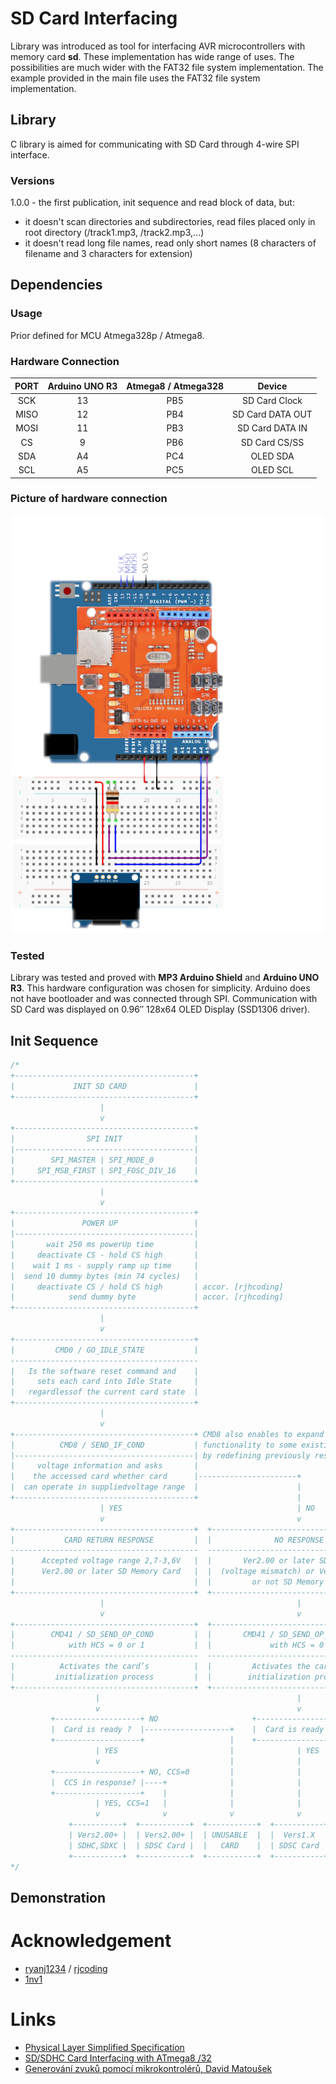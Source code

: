 # SD Card Interfacing

Library was introduced as tool for interfacing AVR microcontrollers with memory card **sd**. These implementation has wide range of uses. The possibilities are much wider with the FAT32 file system implementation. The example provided in the main file uses the FAT32 file system implementation.

## Library

C library is aimed for communicating with SD Card through 4-wire SPI interface.

### Versions

1.0.0 - the first publication, init sequence and read block of data, but:

- it doesn't scan directories and subdirectories, read files placed only in root directory (/track1.mp3, /track2.mp3,...)
- it doesn't read long file names, read only short names (8 characters of filename and 3 characters for extension)

## Dependencies

### Usage

Prior defined for MCU Atmega328p / Atmega8.

### Hardware Connection

| PORT | Arduino UNO R3 | Atmega8 / Atmega328 |      Device      |
| :--: | :------------: | :-----------------: | :--------------: |
|  SCK |       13       |         PB5         |  SD Card Clock   |
| MISO |       12       |         PB4         | SD Card DATA OUT |
| MOSI |       11       |         PB3         | SD Card DATA IN  |
|   CS |        9       |         PB6         |  SD Card CS/SS   |
|  SDA |       A4       |         PC4         |     OLED SDA     |
|  SCL |       A5       |         PC5         |     OLED SCL     |

### Picture of hardware connection
<img src="img/board.png" alt="Hardware connection" width="600">

### Tested

Library was tested and proved with **MP3 Arduino Shield** and **Arduino UNO R3**. This hardware configuration was chosen for simplicity. Arduino does not have bootloader and was connected through SPI. Communication with SD Card was displayed on 0.96″ 128x64 OLED Display (SSD1306 driver).

## Init Sequence

```c
/*
+----------------------------------------+
|             INIT SD CARD               |
+----------------------------------------+
                    |
                    v
+----------------------------------------+
|                SPI INIT                |
|----------------------------------------|
|        SPI_MASTER | SPI_MODE_0         |
|     SPI_MSB_FIRST | SPI_FOSC_DIV_16    |
+----------------------------------------+
                    |
                    v
+----------------------------------------+
|               POWER UP                 |
|----------------------------------------|
|       wait 250 ms powerUp time         |
|     deactivate CS - hold CS high       |
|    wait 1 ms - supply ramp up time     |
|  send 10 dummy bytes (min 74 cycles)   |
|     deactivate CS / hold CS high       | accor. [rjhcoding]
|            send dummy byte             | accor. [rjhcoding]
+----------------------------------------+
                    |
                    v
+----------------------------------------+
|         CMD0 / GO_IDLE_STATE           |
------------------------------------------
|   Is the software reset command and    |
|     sets each card into Idle State     |
|   regardlessof the current card state  |
+----------------------------------------+
                    |
                    v
+----------------------------------------+ CMD8 also enables to expand new
|          CMD8 / SEND_IF_COND           | functionality to some existing commands
|----------------------------------------| by redefining previously reserved bits
|     voltage information and asks       |
|    the accessed card whether card      |----------------------+
|  can operate in suppliedvoltage range  |                      |
+----------------------------------------+                      |
                    | YES                                       | NO
                    v                                           v
+----------------------------------------+  +----------------------------------------+
|           CARD RETURN RESPONSE         |  |              NO RESPONSE               |
------------------------------------------  ------------------------------------------
|      Accepted voltage range 2,7-3,6V   |  |       Ver2.00 or later SD Card         |
|      Ver2.00 or later SD Memory Card   |  |  (voltage mismatch) or Ver1.X SD Card  |
|                                        |  |         or not SD Memory Card          |
+----------------------------------------+  +----------------------------------------+
                    |                                           |
                    v                                           v
+----------------------------------------+  +----------------------------------------+
|        CMD41 / SD_SEND_OP_COND         |  |       CMD41 / SD_SEND_OP_COND /        |
|            with HCS = 0 or 1           |  |             with HCS = 0               |
------------------------------------------  ------------------------------------------
|          Activates the card’s          |  |         Activates the card’s           |
|         initialization process         |  |        initialization process          |
+----------------------------------------+  +----------------------------------------+
                   |                                            |
                   v                                            v
         +-------------------+ NO                     +-------------------+ NO
         |  Card is ready ?  |-------------------+    |  Card is ready ?  |----+
         +-------------------+                   |    +-------------------+    |
                   | YES                         |              | YES          |
                   v                             |              |              |
         +-------------------+ NO, CCS=0         |              |              |
         |  CCS in response? |----+              |              |              |
         +-------------------+    |              |              |              |
                   | YES, CCS=1   |              |              |              |
                   v              v              v              v              v
             +-----------+  +-----------+  +-----------+  +-----------+  +-----------+
             | Vers2.00+ |  | Vers2.00+ |  | UNUSABLE  |  |  Vers1.X  |  | UNUSABLE  |
             | SDHC,SDXC |  | SDSC Card |  |   CARD    |  | SDSC Card |  |   CARD    |
             +-----------+  +-----------+  +-----------+  +-----------+  +-----------+
*/
```

## Demonstration

# Acknowledgement

- [ryanj1234](https://github.com/ryanj1234) / [rjcoding](http://www.rjhcoding.com/avrc-sd-interface-1.php)
- [1nv1](https://github.com/1nv1/ulibSD/tree/master)

# Links

- [Physical Layer Simplified Specification](https://www.sdcard.org/downloads/pls/)
- [SD/SDHC Card Interfacing with ATmega8 /32](https://www.dharmanitech.com/2009/01/sd-card-interfacing-with-atmega8-fat32.html)
- [Generování zvuků pomocí mikrokontrolérů, David Matoušek](https://www.preskoly.sk/p/370712-generovani-zvuku-pomoci-mikrokontroleru/)
